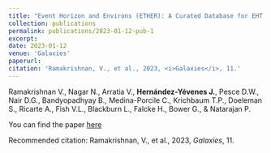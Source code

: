 ```yaml
---
title: "Event Horizon and Environs (ETHER): A Curated Database for EHT and ngEHT Targets and Science"
collection: publications
permalink: publications/2023-01-12-pub-1
excerpt: 
date: 2023-01-12
venue: 'Galaxies'
paperurl: 
citation: 'Ramakrishnan, V., et al., 2023, <i>Galaxies</i>, 11.'
---
```

Ramakrishnan V., Nagar N., Arratia V., **Hernández-Yévenes J.**, Pesce D.W., Nair D.G., Bandyopadhyay B., Medina-Porcile C.,  Krichbaum T.P., Doeleman S., Ricarte A., Fish V.L., Blackburn L., Falcke H., Bower G., & Natarajan P.

You can find the paper [here](https://www.mdpi.com/2075-4434/11/1/15)

Recommended citation: Ramakrishnan, V., et al., 2023, <i>Galaxies</i>, 11.